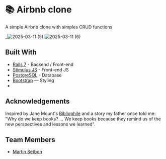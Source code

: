 # 📚 Airbnb clone

A simple Airbnb clone with simples CRUD functions

_![2025-03-11 (5)](https://github.com/user-attachments/assets/aae1081f-358c-487b-9fc2-41e9d17e92c7)
![2025-03-11 (6)](https://github.com/user-attachments/assets/aa6d14a0-2749-4b9f-8659-7ffc19426a17)
<br>

## Built With
- [Rails 7](https://guides.rubyonrails.org/) - Backend / Front-end
- [Stimulus JS](https://stimulus.hotwired.dev/) - Front-end JS
- [PostgreSQL](https://www.postgresql.org/) - Database
- [Bootstrap](https://getbootstrap.com/) — Styling
- 
## Acknowledgements
Inspired by Jane Mount's [Bibliophile](https://www.amazon.com/Bibliophile-Illustrated-Miscellany-Jane-Mount/dp/1452167230) and a story my father once told me: "Why do we keep books? ... We keep books because they remind us of the new perspectives and lessons we learned".

## Team Members
- [Martin Setbon](https://www.linkedin.com/in/dougberkley/)
